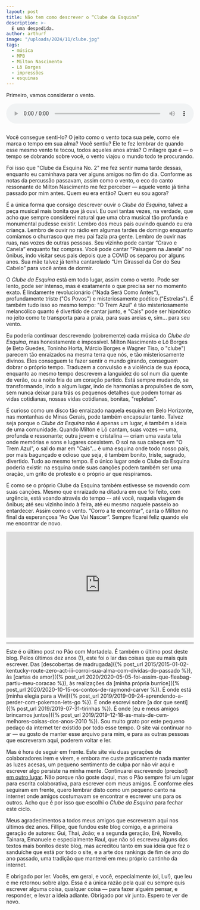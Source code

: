 ```yaml
---
layout: post
title: Não tem como descrever o “Clube da Esquina”
description: >-
  E uma despedida.
author: arthurf
image: "/uploads/2024/11/clube.jpg"
tags:
  - música
  - MPB
  - Milton Nascimento
  - Lô Borges
  - impressões
  - esquinas
---
```


Primeiro, vamos considerar o vento.

<audio controls autoplay poster="/uploads/2024/11/clube.jpg" style="width: 100%; aspect-ratio: 4 / 3; margin-bottom: 1em;">
  <source src="{% link uploads/2024/11/clube.m4a %}" type="audio/mp4" />
  <source src="{% link uploads/2024/11/clube.ogg %}" type="audio/ogg" />
</audio>

Você consegue senti-lo? O jeito como o vento toca sua pele, como ele marca o tempo em sua alma? Você sentiu? Ele te fez lembrar de quando esse mesmo vento te tocou, todos aqueles anos atrás? O milagre que é — o tempo se dobrando sobre você, o vento viajou o mundo todo te procurando.

Foi isso que "Clube da Esquina No. 2" me fez sentir numa tarde dessas, enquanto eu caminhava para ver alguns amigos no fim do dia. Conforme as notas da percussão passavam, assim como o vento, o eco do canto ressonante de Milton Nascimento me fez perceber — aquele vento já tinha passado por mim antes. Quem eu era então? Quem eu sou agora?

É a única forma que consigo descrever ouvir o _Clube da Esquina_, talvez a peça musical mais bonita que já ouvi. Eu ouvi tantas vezes, na verdade, que acho que sempre considerei natural que uma obra musical tão profunda e monumental pudesse existir. Lembro dos meus pais ouvindo quando eu era criança. Lembro de ouvir no rádio em algumas tardes de domingo enquanto comíamos o churrasco que meu pai fazia pra gente. Lembro de ouvir nas ruas, nas vozes de outras pessoas. Seu vizinho pode cantar “Cravo e Canela” enquanto faz compras. Você pode cantar “Paisagem na Janela” no ônibus, indo visitar seus pais depois que a COVID os separou por alguns anos. Sua mãe talvez já tenha cantarolado “Um Girassol da Cor do Seu Cabelo” para você antes de dormir.

O _Clube da Esquina_ está em todo lugar, assim como o vento. Pode ser lento, pode ser intenso, mas é exatamente o que precisa ser no momento exato. É lindamente revolucionário ("Nada Será Como Antes"), profundamente triste ("Os Povos") e misteriosamente poético ("Estrelas"). É também tudo isso ao mesmo tempo: "O Trem Azul" é tão misteriosamente melancólico quanto é divertido de cantar junto, e "Cais" pode ser hipnótico no jeito como te transporta para a praia, para suas areias e, sim... para seu vento.

Eu poderia continuar descrevendo (pobremente) cada música do _Clube da Esquina_, mas honestamente é impossível. Milton Nascimento e Lô Borges (e Beto Guedes, Toninho Horta, Márcio Borges e Wagner Tiso, o "clube") parecem tão enraizados na mesma terra que nós, e tão misteriosamente divinos. Eles conseguem te fazer sentir o mundo girando, conseguem dobrar o próprio tempo. Traduzem a convulsão e a violência de sua época, enquanto ao mesmo tempo descrevem a languidez do sol num dia quente de verão, ou a noite fria de um coração partido. Está sempre mudando, se transformando, indo a algum lugar, indo de harmonias a propulsões de som, sem nunca deixar para trás os pequenos detalhes que podem tornar as vidas cotidianas, nossas vidas cotidianas, bonitas, "repletas".

É curioso como um disco tão enraizado naquela esquina em Belo Horizonte, nas montanhas de Minas Gerais, pode também encapsular tanto. Talvez seja porque o _Clube da Esquina_ não é apenas um lugar, é também a ideia de uma comunidade. Quando Milton e Lô cantam, suas vozes — uma, profunda e ressonante; outra jovem e cristalina — criam uma vasta tela onde memórias e sons e lugares coexistem. O sol na sua cabeça em "O Trem Azul", o sal do mar em "Cais"... é uma esquina onde todo nosso país, por mais bagunçado e odioso que seja, é também bonito, triste, sagrado, divertido. Tudo ao mesmo tempo. É o único lugar onde o Clube da Esquina poderia existir: na esquina onde suas canções podem também ser uma oração, um grito de protesto e o próprio ar que respiramos.

É como se o próprio Clube da Esquina também estivesse se movendo com suas canções. Mesmo que enraizado na ditadura em que foi feito, com urgência, está voando através do tempo -- até você, naquela viagem de ônibus; até seu vizinho indo à feira, até eu mesmo naquele passeio ao entardecer. Assim como o vento. “Corro a te encontrar”, canta o Milton no final da esperançosa “Ao Que Vai Nascer”. Sempre ficarei feliz quando ele me encontrar de novo.

<iframe class="full-width" style="width: 100%; height: auto; aspect-ratio: 16 / 9;" src="https://www.youtube.com/embed/WwTf61AZNEo" title="Milton &amp; Lô Borges - Clube da Esquina" frameborder="0" allow="accelerometer; autoplay; clipboard-write; encrypted-media; gyroscope; picture-in-picture; web-share" referrerpolicy="strict-origin-when-cross-origin" allowfullscreen></iframe>

***

Este é o último post no Pão com Mortadela. É também o último post deste blog. Pelos últimos dez anos (!), este foi o lar das coisas que eu mais quis escrever. Das [descobertas de madrugada]({% post_url 2015/2015-01-02-kentucky-route-zero-act-iii-corroi-sua-alma-com-dividas-do-passado %}), às [cartas de amor]({% post_url 2020/2020-05-05-foi-assim-que-fleabag-partiu-meu-coracao %}), às realizações da [minha própria burrice]({% post_url 2020/2020-10-15-os-contos-de-raymond-carver %}). É onde está [minha elegia para a Vivi]({% post_url 2019/2019-09-24-aprendendo-a-perder-com-pokemon-lets-go %}). É onde escrevi sobre [a dor que senti]({% post_url 2019/2019-07-31-tirinhas %}). É onde [eu e meus amigos brincamos juntos]({% post_url 2019/2019-12-18-as-mais-de-cem-melhores-coisas-dos-anos-2010 %}). Sou muito grato por este pequeno pedaço da internet ter existido por todo esse tempo. O site vai continuar no ar — eu gosto de manter esse arquivo para mim, e para as outras pessoas que escreveram aqui, poderem voltar e ler.

Mas é hora de seguir em frente. Este site viu duas gerações de colaboradores irem e virem, e embora me custe praticamente nada manter as luzes acesas, um pequeno sentimento de culpa por não vir aqui e escrever algo persiste na minha mente. Continuarei escrevendo (preciso!) [em outro lugar](https://arthr.me/). Não porque não goste daqui, mas o Pão sempre foi um lugar para escrita colaborativa, para escrever com meus amigos. E conforme eles seguiram em frente, quero lembrar disto como um pequeno canto na internet onde amigos costumavam se encontrar e escrever uns para os outros. Acho que é por isso que escolhi o _Clube da Esquina_ para fechar este ciclo.

Meus agradecimentos a todos meus amigos que escreveram aqui nos últimos dez anos. Fillipe, que fundou este blog comigo, e a primeira geração de autores: Gui, Thai, João; e a segunda geração, Erê, Novello, Tainara, Emanuele e especialmente Raul, que não só escreveu alguns dos textos mais bonitos deste blog, mas acreditou tanto em sua ideia que fez o sanduíche que está por todo o site, e a arte dos rankings de fim de ano do ano passado, uma tradição que manterei em meu próprio cantinho da internet.

E obrigado por ler. Vocês, em geral, e você, especialmente (oi, Lu!), que leu e me retornou sobre algo. Essa é a única razão pela qual eu sempre quis escrever alguma coisa, qualquer coisa — para fazer alguém pensar, e responder, e levar a ideia adiante. Obrigado por vir junto. Espero te ver de novo.
